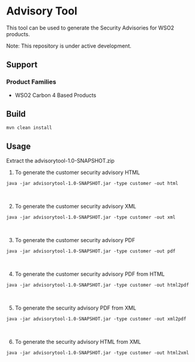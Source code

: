 # Advisory Tool

This tool can be used to generate the Security Advisories for WSO2 products.



Note: This repository is under active development.


## Support
### Product Families
* WSO2 Carbon 4 Based Products


## Build
```
mvn clean install
```

## Usage

Extract the advisorytool-1.0-SNAPSHOT.zip


1. To generate the customer security advisory HTML
```
java -jar advisorytool-1.0-SNAPSHOT.jar -type customer -out html
```
<br/>

2. To generate the customer security advisory XML
```
java -jar advisorytool-1.0-SNAPSHOT.jar -type customer -out xml
```
<br/>

3. To generate the customer security advisory PDF
```
java -jar advisorytool-1.0-SNAPSHOT.jar -type customer -out pdf
```
<br/>

4. To generate the customer security advisory PDF from HTML
```
java -jar advisorytool-1.0-SNAPSHOT.jar -type customer -out html2pdf
```
<br/>

5. To generate the security advisory PDF from XML
```
java -jar advisorytool-1.0-SNAPSHOT.jar -type customer -out xml2pdf
```
<br/>

6. To generate the security advisory HTML from XML
```
java -jar advisorytool-1.0-SNAPSHOT.jar -type customer -out html2xml
```